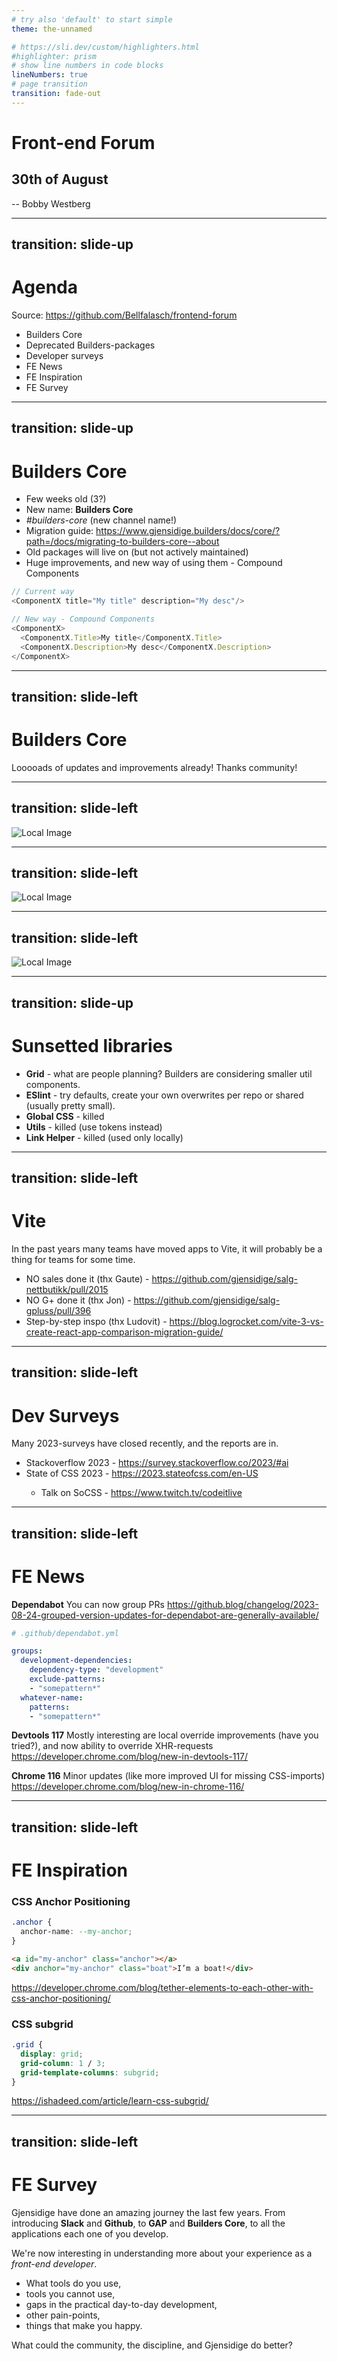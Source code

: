 ```yaml
---
# try also 'default' to start simple
theme: the-unnamed

# https://sli.dev/custom/highlighters.html
#highlighter: prism
# show line numbers in code blocks
lineNumbers: true
# page transition
transition: fade-out
---
```


# Front-end Forum

## 30th of August

--
  <twemoji-man-technologist/> Bobby Westberg

---
transition: slide-up
---

# <twemoji-spiral-notepad/> Agenda

Source: https://github.com/Bellfalasch/frontend-forum

* Builders Core
* Deprecated Builders-packages
* Developer surveys
* FE News
* FE Inspiration
* FE Survey

---
transition: slide-up
---

# Builders Core

* Few weeks old (3?)
* New name: **Builders Core**
* *#builders-core* (new channel name!)
* Migration guide: https://www.gjensidige.builders/docs/core/?path=/docs/migrating-to-builders-core--about
* <twemoji-ring-buoy/> Old packages will live on (but not actively maintained)
* <twemoji-building-construction/> Huge improvements, and new way of using them - Compound Components

```js
// Current way
<ComponentX title="My title" description="My desc"/>

// New way - Compound Components
<ComponentX>
  <ComponentX.Title>My title</ComponentX.Title>
  <ComponentX.Description>My desc</ComponentX.Description>
</ComponentX>
```

---
transition: slide-left
---

# Builders Core

Looooads of updates and improvements already! Thanks community!

---
transition: slide-left
---

![Local Image](/images/2023-08-30/core3.png)

---
transition: slide-left
---

![Local Image](/images/2023-08-30/core2.png)

---
transition: slide-left
---

![Local Image](/images/2023-08-30/core1.png)

---
transition: slide-up
---

# <twemoji-headstone/> Sunsetted libraries

* **Grid** - what are people planning? Builders are considering smaller util components.
* **ESlint** - try defaults, create your own overwrites per repo or shared (usually pretty small).
* **Global CSS** - killed
* **Utils** - killed (use tokens instead)
* **Link Helper** - killed (used only locally)

---
transition: slide-left
---

# <twemoji-racing-car/> Vite

In the past years many teams have moved apps to Vite, it will probably be a thing for teams for some time.

* <twemoji-shopping-cart/> NO sales done it (thx Gaute) - https://github.com/gjensidige/salg-nettbutikk/pull/2015
* NO G+ done it (thx Jon) - https://github.com/gjensidige/salg-gpluss/pull/396
* Step-by-step inspo (thx Ludovit) - https://blog.logrocket.com/vite-3-vs-create-react-app-comparison-migration-guide/

---
transition: slide-left
---

# <twemoji-bar-chart/> Dev Surveys

Many 2023-surveys have closed recently, and the reports are in.

* <twemoji-chart-decreasing/> Stackoverflow 2023 - https://survey.stackoverflow.co/2023/#ai
* <twemoji-chart-increasing/> State of CSS 2023 - https://2023.stateofcss.com/en-US
  * <twemoji-film-projector/> Talk on SoCSS - https://www.twitch.tv/codeitlive

---
transition: slide-left
---

# <twemoji-rolled-up-newspaper/> FE News

**Dependabot** You can now group PRs 
https://github.blog/changelog/2023-08-24-grouped-version-updates-for-dependabot-are-generally-available/ 

```yml
# .github/dependabot.yml

groups:
  development-dependencies:
    dependency-type: "development"
    exclude-patterns:
    - "somepattern*"
  whatever-name:
    patterns:
    - "somepattern*"
```

**Devtools 117** Mostly interesting are local override improvements (have you tried?), and now ability to override XHR-requests
https://developer.chrome.com/blog/new-in-devtools-117/

**Chrome 116** Minor updates (like more improved UI for missing CSS-imports)
https://developer.chrome.com/blog/new-in-chrome-116/

---
transition: slide-left
---

# FE Inspiration

### <twemoji-anchor/> CSS **Anchor Positioning**
```css
.anchor {
  anchor-name: --my-anchor;
}
```

```html
<a id="my-anchor" class="anchor"></a>
<div anchor="my-anchor" class="boat">I’m a boat!</div>
```

https://developer.chrome.com/blog/tether-elements-to-each-other-with-css-anchor-positioning/ 

### <twemoji-window/> CSS **subgrid**
```css
.grid {
  display: grid;
  grid-column: 1 / 3;
  grid-template-columns: subgrid;
}
```

https://ishadeed.com/article/learn-css-subgrid/

---
transition: slide-left
---

# <twemoji-memo/> FE Survey

Gjensidige have done an amazing journey the last few years. From introducing **Slack** and **Github**, to **GAP** and **Builders Core**, to all the applications each one of you develop.

We're now interesting in understanding more about your experience as a *front-end developer*.

* What tools do you use,
* tools you cannot use,
* gaps in the practical day-to-day development,
* other pain-points,
* things that make you happy.

What could the community, the discipline, and Gjensidige do better?

